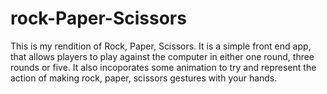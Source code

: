 # rock-Paper-Scissors
This is my rendition of Rock, Paper, Scissors. It is a simple front end app, that allows players to play against the computer in either one round, three 
rounds or five. It also incoporates some animation to try and represent the action of making rock, paper, scissors gestures with your hands. 

